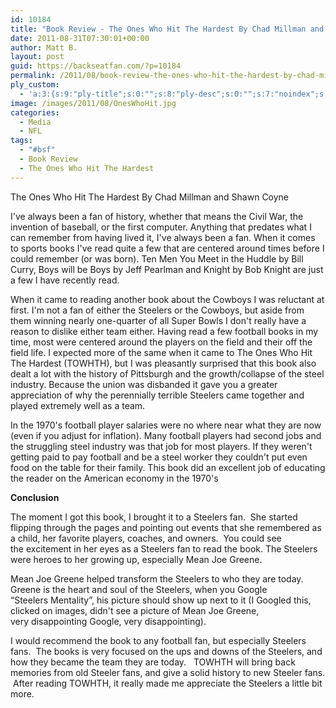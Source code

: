 ```yaml
---
id: 10184
title: "Book Review - The Ones Who Hit The Hardest By Chad Millman and Shawn Coyne"
date: 2011-08-31T07:30:01+00:00
author: Matt B.
layout: post
guid: https://backseatfan.com/?p=10184
permalink: /2011/08/book-review-the-ones-who-hit-the-hardest-by-chad-millman-and-shawn-coyne/
ply_custom:
  - 'a:3:{s:9:"ply-title";s:0:"";s:8:"ply-desc";s:0:"";s:7:"noindex";s:0:"";}'
image: /images/2011/08/OnesWhoHit.jpg
categories:
  - Media
  - NFL
tags:
  - "#bsf"
  - Book Review
  - The Ones Who Hit The Hardest
---
```


<div class="entry">
  <p>
    The Ones Who Hit The Hardest By Chad Millman and Shawn Coyne
  </p>

  <p>
    I've always been a fan of history, whether that means the Civil War, the invention of baseball, or the first computer. Anything that predates what I can remember from having lived it, I've always been a fan. When it comes to sports books I've read quite a few that are centered around times before I could remember (or was born). Ten Men You Meet in the Huddle by Bill Curry, Boys will be Boys by Jeff Pearlman and Knight by Bob Knight are just a few I have recently read.
  </p>

  <p>
    When it came to reading another book about the Cowboys I was reluctant at first. I'm not a fan of either the Steelers or the Cowboys, but aside from them winning nearly one-quarter of all Super Bowls I don't really have a reason to dislike either team either. Having read a few football books in my time, most were centered around the players on the field and their off the field life. I expected more of the same when it came to The Ones Who Hit The Hardest (TOWHTH), but I was pleasantly surprised that this book also dealt a lot with the history of Pittsburgh and the growth/collapse of the steel industry. Because the union was disbanded it gave you a greater appreciation of why the perennially terrible Steelers came together and played extremely well as a team.
  </p>

  <p>
    In the 1970's football player salaries were no where near what they are now (even if you adjust for inflation). Many football players had second jobs and the struggling steel industry was that job for most players. If they weren't getting paid to pay football and be a steel worker they couldn't put even food on the table for their family. This book did an excellent job of educating the reader on the American economy in the 1970's
  </p>

  <p>
    <strong>Conclusion</strong>
  </p>

  <p>
    The moment I got this book, I brought it to a Steelers fan.  She started flipping through the pages and pointing out events that she remembered as a child, her favorite players, coaches, and owners.  You could see the excitement in her eyes as a Steelers fan to read the book. The Steelers were heroes to her growing up, especially Mean Joe Greene.
  </p>

  <p>
    Mean Joe Greene helped transform the Steelers to who they are today. Greene is the heart and soul of the Steelers, when you Google &#8220;Steelers Mentality&#8221;, his picture should show up next to it (I Googled this, clicked on images, didn't see a picture of Mean Joe Greene, very disappointing Google, very disappointing).
  </p>

  <p>
    I would recommend the book to any football fan, but especially Steelers fans.  The books is very focused on the ups and downs of the Steelers, and how they became the team they are today.   TOWHTH will bring back memories from old Steeler fans, and give a solid history to new Steeler fans.  After reading TOWHTH, it really made me appreciate the Steelers a little bit more.
  </p>
</div>
